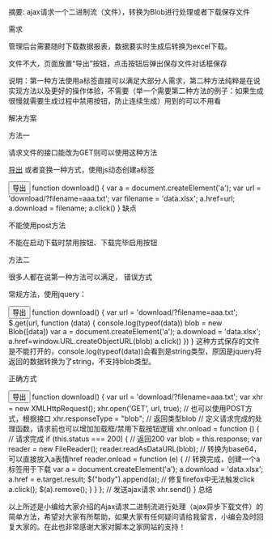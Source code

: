 摘要: ajax请求一个二进制流（文件），转换为Blob进行处理或者下载保存文件

需求

管理后台需要随时下载数据报表，数据要实时生成后转换为excel下载。

文件不大，页面放置“导出”按钮，点击按钮后弹出保存文件对话框保存

说明：第一种方法使用a标签直接可以满足大部分人需求，第二种方法纯粹是在说实现方法以及更好的操作体验，不需要（举一个需要第二种方法的例子：如果生成很慢就需要生成过程中禁用按钮，防止连续生成）用到的可以不用看

解决方案

方法一

请求文件的接口能改为GET则可以使用这种方法

<a class="btn btn-primary btn-xs" download="data.xlsx" href="download/?filename=aaa.txt" rel="external nofollow" ><i class="fa fa-share-square-o fa-lg"></i> 导出</a>
或者变换一种方式，使用js动态创建a标签

<button type="button" onclick="download()">导出</button> function download() { var a = document.createElement('a'); var url = 'download/?filename=aaa.txt'; var filename = 'data.xlsx'; a.href=url; a.download = filename; a.click() }
缺点

不能使用post方法

不能在启动下载时禁用按钮、下载完毕启用按钮

方法二

很多人都在说第一种方法可以满足， 错误方式

常规方法，使用jquery：

<button type="button" onclick="download()">导出</button> function download() { var url = 'download/?filename=aaa.txt'; $.get(url, function (data) { console.log(typeof(data)) blob = new Blob([data]) var a = document.createElement('a'); a.download = 'data.xlsx'; a.href=window.URL.createObjectURL(blob) a.click() }) }
这种方式保存的文件是不能打开的，console.log(typeof(data))会看到是string类型，原因是jquery将返回的数据转换为了string，不支持blob类型。

正确方式

<button type="button" onclick="download()">导出</button> function download() { var url = 'download/?filename=aaa.txt'; var xhr = new XMLHttpRequest(); xhr.open('GET', url, true); // 也可以使用POST方式，根据接口 xhr.responseType = "blob"; // 返回类型blob // 定义请求完成的处理函数，请求前也可以增加加载框/禁用下载按钮逻辑 xhr.onload = function () { // 请求完成 if (this.status === 200) { // 返回200 var blob = this.response; var reader = new FileReader(); reader.readAsDataURL(blob); // 转换为base64，可以直接放入a表情href reader.onload = function (e) { // 转换完成，创建一个a标签用于下载 var a = document.createElement('a'); a.download = 'data.xlsx'; a.href = e.target.result; $("body").append(a); // 修复firefox中无法触发click a.click(); $(a).remove(); } } }; // 发送ajax请求 xhr.send() }
总结

以上所述是小编给大家介绍的Ajax请求二进制流进行处理（ajax异步下载文件）的简单方法，希望对大家有所帮助，如果大家有任何疑问请给我留言，小编会及时回复大家的。在此也非常感谢大家对脚本之家网站的支持！
